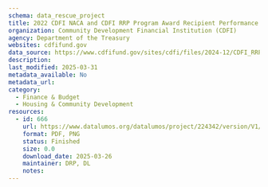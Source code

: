 ```yaml
---
schema: data_rescue_project 
title: 2022 CDFI NACA and CDFI RRP Program Award Recipient Performance Data Snapshot
organization: Community Development Financial Institution (CDFI)
agency: Department of the Treasury
websites: cdfifund.gov
data_source: https://www.cdfifund.gov/sites/cdfi/files/2024-12/CDFI_RRP_Snapshot_FY22_Final.pdf
description: 
last_modified: 2025-03-31
metadata_available: No
metadata_url: 
category:
  - Finance & Budget 
  - Housing & Community Development 
resources:
  - id: 666
    url: https://www.datalumos.org/datalumos/project/224342/version/V1/view
    format: PDF, PNG
    status: Finished
    size: 0.0
    download_date: 2025-03-26
    maintainer: DRP, DL
    notes: 
---
```

